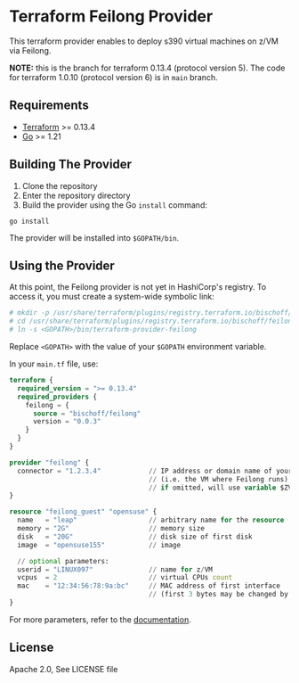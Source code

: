 # Terraform Feilong Provider

This terraform provider enables to deploy s390 virtual machines on z/VM via Feilong.

**NOTE:** this is the branch for terraform 0.13.4 (protocol version 5).
The code for terraform 1.0.10 (protocol version 6) is in `main` branch.


## Requirements

- [Terraform](https://developer.hashicorp.com/terraform/downloads) >= 0.13.4
- [Go](https://golang.org/doc/install) >= 1.21


## Building The Provider

1. Clone the repository
1. Enter the repository directory
1. Build the provider using the Go `install` command:

```shell
go install
```

The provider will be installed into `$GOPATH/bin`.


## Using the Provider

At this point, the Feilong provider is not yet in HashiCorp's registry. To access it, you must
create a system-wide symbolic link:

```bash
# mkdir -p /usr/share/terraform/plugins/registry.terraform.io/bischoff/feilong/0.0.1/linux_amd64/
# cd /usr/share/terraform/plugins/registry.terraform.io/bischoff/feilong/0.0.1/linux_amd64/
# ln -s <GOPATH>/bin/terraform-provider-feilong
```

Replace `<GOPATH>` with the value of your `$GOPATH` environment variable.

In your `main.tf` file, use:

```terraform
terraform {
  required_version = ">= 0.13.4"
  required_providers {
    feilong = {
      source = "bischoff/feilong"
      version = "0.0.3"
    }
  }
}

provider "feilong" {
  connector = "1.2.3.4"            // IP address or domain name of your z/VM cloud connector
                                   // (i.e. the VM where Feilong runs)
                                   // if omitted, will use variable $ZVM_CONNECTOR
}

resource "feilong_guest" "opensuse" {
  name   = "leap"                  // arbitrary name for the resource
  memory = "2G"                    // memory size
  disk   = "20G"                   // disk size of first disk
  image  = "opensuse155"           // image

  // optional parameters:
  userid = "LINUX097"              // name for z/VM
  vcpus  = 2                       // virtual CPUs count
  mac    = "12:34:56:78:9a:bc"     // MAC address of first interface
                                   // (first 3 bytes may be changed by Feilong)
}
```

For more parameters, refer to the [documentation](docs/README.md).


## License

Apache 2.0, See LICENSE file
